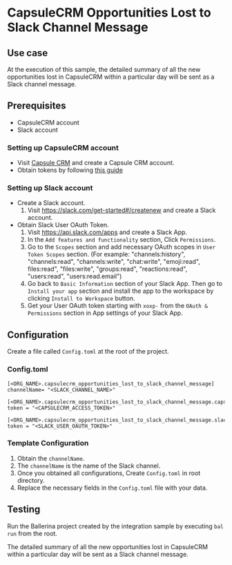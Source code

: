 # CapsuleCRM Opportunities Lost to Slack Channel Message
## Use case
At the execution of this sample, the detailed summary of all the new opportunities lost in CapsuleCRM 
within a particular day will be sent as a Slack channel message. 

## Prerequisites
* CapsuleCRM account
* Slack account

### Setting up CapsuleCRM account
* Visit [Capsule CRM](https://capsulecrm.com) and create a Capsule CRM account.
* Obtain tokens by following [this guide](https://developer.capsulecrm.com/v2/overview/authentication)

### Setting up Slack account
* Create a Slack account.
  1. Visit https://slack.com/get-started#/createnew and create a Slack account.
* Obtain Slack User OAuth Token.
  1. Visit https://api.slack.com/apps and create a Slack App.
  2. In the `Add features and functionality` section, Click `Permissions`.
  3. Go to the `Scopes` section and add necessary OAuth scopes in `User Token Scopes` section. (For example: "channels:history", "channels:read", "channels:write", "chat:write", "emoji:read", files:read", "files:write", "groups:read", "reactions:read", "users:read", "users:read.email")
  4. Go back to `Basic Information` section of your Slack App. Then go to `Install your app` section and install the app to the workspace by clicking `Install to Workspace` button.
  5. Get your User OAuth token starting with `xoxp-` from the `OAuth & Permissions` section in App settings of your Slack App.

## Configuration
Create a file called `Config.toml` at the root of the project.

### Config.toml 

```
[<ORG_NAME>.capsulecrm_opportunities_lost_to_slack_channel_message]
channelName= "<SLACK_CHANNEL_NAME>"

[<ORG_NAME>.capsulecrm_opportunities_lost_to_slack_channel_message.capsulecrmAuthConfig]
token = "<CAPSULECRM_ACCESS_TOKEN>"

[<ORG_NAME>.capsulecrm_opportunities_lost_to_slack_channel_message.slackAuthConfig]
token = "<SLACK_USER_OAUTH_TOKEN>"
```

### Template Configuration
1. Obtain the `channelName`. 
2. The `channelName` is the name of the Slack channel.
3. Once you obtained all configurations, Create `Config.toml` in root directory.
4. Replace the necessary fields in the `Config.toml` file with your data.

## Testing
Run the Ballerina project created by the integration sample by executing `bal run` from the root.

The detailed summary of all the new opportunities lost in CapsuleCRM within a particular day will be sent as a Slack channel message. 

